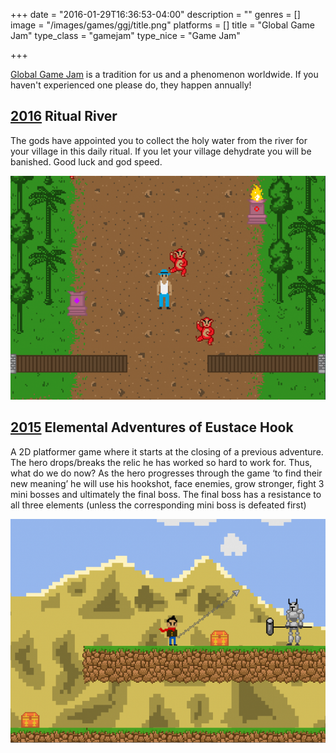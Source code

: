 +++
date = "2016-01-29T16:36:53-04:00"
description = ""
genres = []
image = "/images/games/ggj/title.png"
platforms = []
title = "Global Game Jam"
type_class = "gamejam"
type_nice = "Game Jam"

+++

<a href="http://globalgamejam.org/">Global Game Jam</a> is a tradition for us and a phenomenon worldwide. If you haven't experienced one please do, they happen annually!

## [2016](http://globalgamejam.org/2016/games/ritual-river) Ritual River
The gods have appointed you to collect the holy water from the river for your village in this daily ritual. If you let your village dehydrate you will be banished. Good luck and god speed.

<a href="https://www.sacredseedstudio.com/Ritual-River/">
    <img alt="Ritual River Screenshot" src="/images/games/ggj/2016/title.png">
</a>

## [2015](http://globalgamejam.org/2015/games/elemental-adventures-eustace-hook) Elemental Adventures of Eustace Hook
A 2D platformer game where it starts at the closing of a previous adventure. The hero drops/breaks the relic he has worked so hard to work for. Thus, what do we do now? As the hero progresses through the game ‘to find their new meaning’ he will use his hookshot, face enemies, grow stronger, fight 3 mini bosses and ultimately the final boss. The final boss has a resistance to all three elements (unless the corresponding mini boss is defeated first)

<a href="http://rainbee2214.github.io/ElementalAdventuresOfEustaceHook/">
    <img alt="Ritual River Screenshot" src="/images/games/ggj/2015/title.png">
</a>